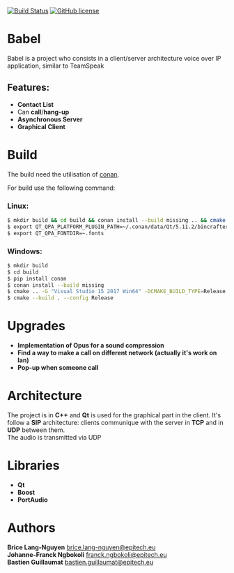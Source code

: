 [![Build Status](https://travis-ci.com/bguillaumat/Babel.svg?token=JnqcJzSL9ygjbcHgxfkQ&branch=master)](https://travis-ci.com/bguillaumat/Babel)
[![GitHub license](https://img.shields.io/badge/license-MIT-blue.svg)](https://raw.githubusercontent.com/bguillaumat/Babel/master/LICENSE)
# Babel
Babel is a project who consists in a client/server architecture voice over IP application, similar to TeamSpeak
## Features:
* **Contact List**
* Can **call**/**hang-up**
* **Asynchronous Server**
* **Graphical Client**

# Build
The build need the utilisation of [conan](https://conan.io/).

For build use the following command: 
### Linux:
```sh
$ mkdir build && cd build && conan install --build missing .. && cmake .. && cmake –build .
$ export QT_QPA_PLATFORM_PLUGIN_PATH=~/.conan/data/Qt/5.11.2/bincrafters/stable/package/<random_package_id>/plugins
$ export QT_QPA_FONTDIR=~.fonts
```
### Windows:
```sh
$ mkdir build
$ cd build
$ pip install conan
$ conan install --build missing
$ cmake .. -G "Visual Studio 15 2017 Win64" -DCMAKE_BUILD_TYPE=Release
$ cmake --build . --config Release
```


# Upgrades
* **Implementation of Opus for a sound compression**
* **Find a way to make a call on different network (actually it's work on lan)**
* **Pop-up when someone call**

# Architecture
The project is in **C++** and **Qt** is used for the graphical part in the client.
It's follow a **SIP** architecture: clients communique with the server in **TCP** and in **UDP** between them.  
The audio is transmitted via UDP

# Libraries
* **Qt**
* **Boost**
* **PortAudio**

# Authors
**Brice Lang-Nguyen** brice.lang-nguyen@epitech.eu  
**Johanne-Franck Ngbokoli** franck.ngbokoli@epitech.eu  
**Bastien Guillaumat** bastien.guillaumat@epitech.eu  
